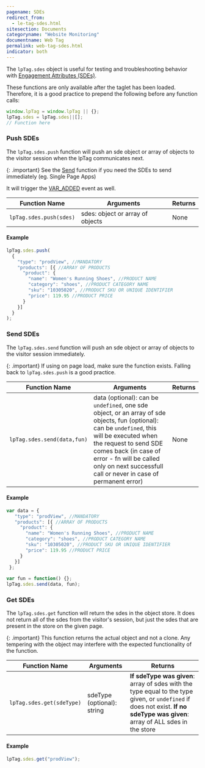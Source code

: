```yaml
---
pagename: SDEs
redirect_from:
  - le-tag-sdes.html
sitesection: Documents
categoryname: "Website Monitoring"
documentname: Web Tag
permalink: web-tag-sdes.html
indicator: both
---
```


The `lpTag.sdes` object is useful for testing and troubleshooting behavior with [Engagement Attributes (SDEs)](engagement-attributes-overview.html).

These functions are only available after the taglet has been loaded. Therefore, it is a good practice to prepend the following before any function calls:

```javascript
window.lpTag = window.lpTag || {};
lpTag.sdes = lpTag.sdes||[];
// Function here
```

### Push SDEs

The `lpTag.sdes.push` function will push an sde object or array of objects to the visitor session when the lpTag communicates next.

{: .important}
See the [Send](#send-sdes) function if you need the SDEs to send immediately (eg. Single Page Apps)

It will trigger the [VAR_ADDED](le-tag-events-events.html#var_added) event as well.

| Function Name | Arguments | Returns |
| --- | --- | --- |
| `lpTag.sdes.push(sdes)` | sdes: object or array of objects | None |

#### Example

```javascript
lpTag.sdes.push(
  {
    "type": "prodView", //MANDATORY
    "products": [{ //ARRAY OF PRODUCTS
      "product": {
        "name": "Women's Running Shoes", //PRODUCT NAME
        "category": "shoes", //PRODUCT CATEGORY NAME
        "sku": "10305020", //PRODUCT SKU OR UNIQUE IDENTIFIER
        "price": 119.95 //PRODUCT PRICE
      }
    }]
  }
);
```

### Send SDEs

The `lpTag.sdes.send` function will push an sde object or array of objects to the visitor session immediately.

{: .important}
If using on page load, make sure the function exists. Falling back to `lpTag.sdes.push` is a good practice.

| Function Name | Arguments | Returns |
| --- | --- | --- |
| `lpTag.sdes.send(data,fun)` | data (optional): can be `undefined`, one sde object, or an array of sde objects, fun (optional): can be `undefined`, this will be executed when the request to send SDE comes back (in case of error - fn will be called only on next successfull call or never in case of permanent error) | None |

#### Example

```javascript
var data = {
   "type": "prodView", //MANDATORY
   "products": [{ //ARRAY OF PRODUCTS
     "product": {
       "name": "Women's Running Shoes", //PRODUCT NAME
       "category": "shoes", //PRODUCT CATEGORY NAME
       "sku": "10305020", //PRODUCT SKU OR UNIQUE IDENTIFIER
       "price": 119.95 //PRODUCT PRICE
     }
   }]
 };
 
var fun = function() {};
lpTag.sdes.send(data, fun);
```

### Get SDEs

The `lpTag.sdes.get` function will return the sdes in the object store. It does not return all of the sdes from the visitor's session, but just the sdes that are present in the store on the given page.

{: .important}
This function returns the actual object and not a clone. Any tempering with the object may interfere with the expected functionality of the function.

| Function Name | Arguments | Returns |
| --- | --- | --- |
| `lpTag.sdes.get(sdeType)` | sdeType (optional): string | **If sdeType was given**: array of sdes with the type equal to the type given, or `undefined` if does not exist. **If no sdeType was given**: array of ALL sdes in the store |

#### Example

```javascript
lpTag.sdes.get("prodView");
```


